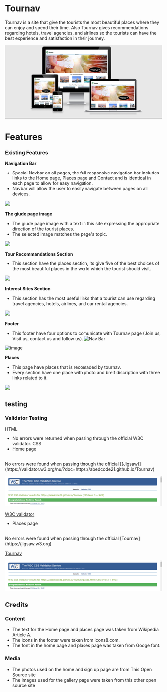 # Tournav
Tournav is a site that give the tourists the most beautiful places where they can enjoy and spend their time. Also Tournav gives recommendations regarding hotels, travel agencies, and airlines so the tourists can have the best experience and satisfaction in their journey.

<img src="assets/images/Screenshot.jpg">

# Features

### Existing Features

 __Navigation Bar__

- Special Navbar on all pages, the full responsive navigation bar includes links to the Home page, Places page and Contact and is identical in each page to allow for easy navigation.
- Navbar will allow the user to easily navigate between pages on all devices.

<img src="/workspace/Tournav/assets/images/navbar.png">

__The giude page image__

- The giude page image with a text in this site  expressing the appropriate direction of the tourist places. 
- The selected image matches the page's topic.

<img src="/workspace/Tournav/assets/images/guide-imge.jpg">

__Tour Recommandations Section__

- This section have the places section, its give five of the best choices of the most beautiful places in the world which the tourist should visit.

<img src="/workspace/Tournav/assets/images/Screenshot6.png">

 __Interest Sites Section__

 - This section has the most useful links that a tourist can use regarding travel agencies, hotels, airlines, and car rental agencies.

 <img src="/images/Screenshot10.png">

  __Footer__

  - This footer have four options to comunicate with Tournav page (Join us, Visit us, contact us and follow us).
  ![Nav Bar](https://github.com/lucyrush/readme-template/blob/master/media/love_running_nav.png)

  ![image](https://github.com/Abedcode21/testpage/blob/main/assets/images/Screenshot10.png)
  <!-- ![Landing Page](https://github.com/lucyrush/readme-template/blob/master/media/love_running_landing.png) -->


   __Places__

   - This page have places that is recomaded by tournav.
   - Every section have one place with photo and breif discription with three links related to it.

   <img src="workspace/Tournav/assets/images/placesME.png">

## testing

### Validator Testing
HTML
- No errors were returned when passing through the official W3C validator.
CSS
- Home page
<br>
  No errors were found when passing through the official [(Jigsaw)](https://validator.w3.org/nu/?doc=https://abedcode21.github.io/Tournav)

![image](assets/images/rdme-css-validator-p1.png)

[W3C validator](https://validator.w3.org/nu/?doc=https%3A%2F%2Fcode-institute-org.github.io%2Flove-running-2.0%2Findex.html)

- Places page
<br>
  No errors were found when passing through the official [Tournav](https://jigsaw.w3.org)

  [Tournav](https://abedcode21.github.io/Tournav)


![image](assets/images/rdme-css-validator-p2.png)


## Credits

### Content
- The text for the Home page and places page was taken from Wikipedia Article A.
- The icons in the footer were taken from icons8.com.
- The font in the home page and places page was taken from Googe font.

### Media 

- The photos used on the home and sign up page are from This Open Source site
- The images used for the gallery page were taken from this other open source site